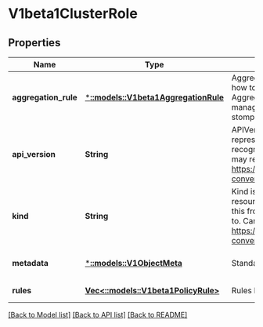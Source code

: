 # V1beta1ClusterRole

## Properties
Name | Type | Description | Notes
------------ | ------------- | ------------- | -------------
**aggregation_rule** | [***::models::V1beta1AggregationRule**](v1beta1.AggregationRule.md) | AggregationRule is an optional field that describes how to build the Rules for this ClusterRole. If AggregationRule is set, then the Rules are controller managed and direct changes to Rules will be stomped by the controller. | [optional] [default to null]
**api_version** | **String** | APIVersion defines the versioned schema of this representation of an object. Servers should convert recognized schemas to the latest internal value, and may reject unrecognized values. More info: https://git.k8s.io/community/contributors/devel/api-conventions.md#resources | [optional] [default to null]
**kind** | **String** | Kind is a string value representing the REST resource this object represents. Servers may infer this from the endpoint the client submits requests to. Cannot be updated. In CamelCase. More info: https://git.k8s.io/community/contributors/devel/api-conventions.md#types-kinds | [optional] [default to null]
**metadata** | [***::models::V1ObjectMeta**](v1.ObjectMeta.md) | Standard object&#39;s metadata. | [optional] [default to null]
**rules** | [**Vec<::models::V1beta1PolicyRule>**](v1beta1.PolicyRule.md) | Rules holds all the PolicyRules for this ClusterRole | [default to null]

[[Back to Model list]](../README.md#documentation-for-models) [[Back to API list]](../README.md#documentation-for-api-endpoints) [[Back to README]](../README.md)


